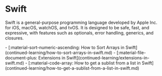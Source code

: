 # Swift

Swift is a general-purpose programming language developed by Apple Inc. for iOS, macOS, watchOS, and tvOS. It is designed to be safe, fast, and expressive, with features such as optionals, error handling, generics, and closures.

<div class="grid cards" markdown>
- [:material-sort-numeric-ascending: How to Sort Arrays in Swift](continued-learning/how-to-sort-arrays-in-swift.md)
- [:material-file-document-plus: Extensions in Swift](continued-learning/extensions-in-swift.md)
- [:material-code-array: How to get a sublist from a list in Swift](continued-learning/how-to-get-a-sublist-from-a-list-in-swift.md)

</div>
